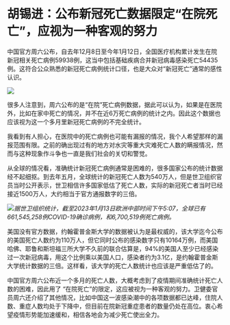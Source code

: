 # 胡锡进：公布新冠死亡数据限定“在院死亡”，应视为一种客观的努力

中国官方周六公布，自去年12月8日至今年1月12日，全国医疗机构累计发生在院新冠相关死亡病例59938例，这当中包括基础疾病合并新冠病毒感染死亡54435例。这符合公众熟悉的新冠死亡病例统计口径，也是大众对“新冠死亡”通常的感性认识。

![](https://inews.gtimg.com/news_bt/OXIY6ogo0U8vQr3tmltpUBRRT_CygmDravD2onkg_axKAAA/1000)

很多人注意到，周六公布的是“在院”死亡病例数据，据此可以认为，如果是在医院外，比如在家中死亡的情况，并不在近6万死亡病例的统计之内。因此这个数据也应该视为这一个多月里新冠死亡病例的不完全统计。

我看到有人担心，在医院中的死亡病例也可能有漏报的情况，我个人希望那样的漏报范围有限。之前的确出现过有的地方对水灾等重大灾难死亡人数的瞒报情况，然而与这种现象作斗争也一直是我们社会的关切和警觉。

从全球的情况看，准确统计新冠死亡病例通常是困难的，很多国家公布的统计数据经不起细抠。到去年五月，全球统计的新冠死亡人数为540万人，但是世卫组织官员当时公开表示，世卫相信许多国家低估了死亡人数，实际的新冠死亡者当时已经接近1500万人，大约相当于官方通报数字的三倍。

![](https://inews.gtimg.com/news_bt/OvXpN0HBJ2keM0h-Vd_rNuYFxMLUDIcPgiNO5Ju6P0MrIAA/1000)_据世卫组织统计，截至2023年1月13日欧洲中部时间下午5:07，全球已有661,545,258例COVID-19确诊病例，和6,700,519例死亡病例。_

美国没有官方数据，约翰霍普金斯大学的数据被认为是最权威的，该大学迄今公布的美国死亡人数约为110万人，但它同时公布的感染数字只有10164万例，而美国哈佛、耶鲁和斯坦福三所大学不久前的联合估算是，94%的美国人至少已经感染过一次新冠病毒，用这个比例乘以美国人口，感染者约为3.1亿，是约翰霍普金斯大学统计数据的三倍。这样看，该大学的死亡人数统计也应该是严重低估了的。

中国官方周六公布近一个多月的死亡人数，大概考虑到了疫情期间准确统计死亡人数的困难，因此用了
“在院死亡”的限定，这应被视为一种客观的努力。卫健委官员周六还介绍了其他情况，比如中国这一波感染潮中的各项数据都已达峰，住院人数、重症人数均处于下降中，但目前在院新冠重症患者的数量仍处在高位。衷心希望疫情形势能加速缓和，相信各地会为减少死亡使出全力。


